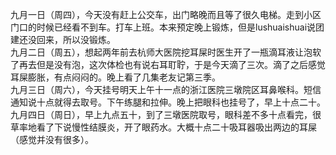 九月一日（周四），今天没有赶上公交车，出门略晚而且等了很久电梯。走到小区门口的时候已经看不到车。打车上班。本来预定晚上锻炼，但是lushuaishuai说团建还没回来，所以没锻炼。</br>
九月二日（周五），想起两年前去杭师大医院挖耳屎时医生开了一瓶滴耳液让泡软了再去但是没有泡，这次体检也有说右耳耵聍，于是今天滴了三次。滴了之后感觉耳屎膨胀，有点闷闷的。晚上看了几集老友记第三季。</br>
九月三日（周六），今天挂号明天上午十一点的浙江医院三墩院区耳鼻喉科。短信通知说十点就得去取号。下午练腿和拉伸。晚上把眼科也挂号了，早上十点二十。</br>
九月四日（周日），早上九点五十，到了三墩医院取号，眼科差不多十点看完，很草率地看了下说慢性结膜炎，开了眼药水。大概十点二十吸耳器吸出两边的耳屎（感觉并没有很多）。</br>
